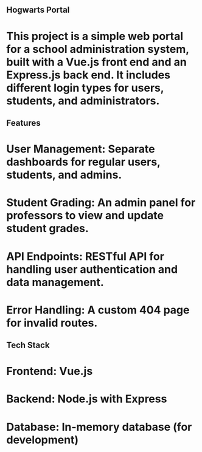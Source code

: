 ## Hogwarts Portal
# This project is a simple web portal for a school administration system, built with a Vue.js front end and an Express.js back end. It includes different login types for users, students, and administrators.

## Features
# User Management: Separate dashboards for regular users, students, and admins.
# Student Grading: An admin panel for professors to view and update student grades.
# API Endpoints: RESTful API for handling user authentication and data management.
# Error Handling: A custom 404 page for invalid routes.

## Tech Stack
# Frontend: Vue.js
# Backend: Node.js with Express
# Database: In-memory database (for development)